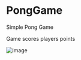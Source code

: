 # PongGame
Simple Pong Game

Game scores players points

![image](https://user-images.githubusercontent.com/116441215/228820716-fa8542d5-d2bc-468f-842d-d601b43f4c8f.png)
